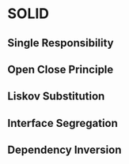 # SOLID

## Single Responsibility

## Open Close Principle

## Liskov Substitution

## Interface Segregation

## Dependency Inversion
